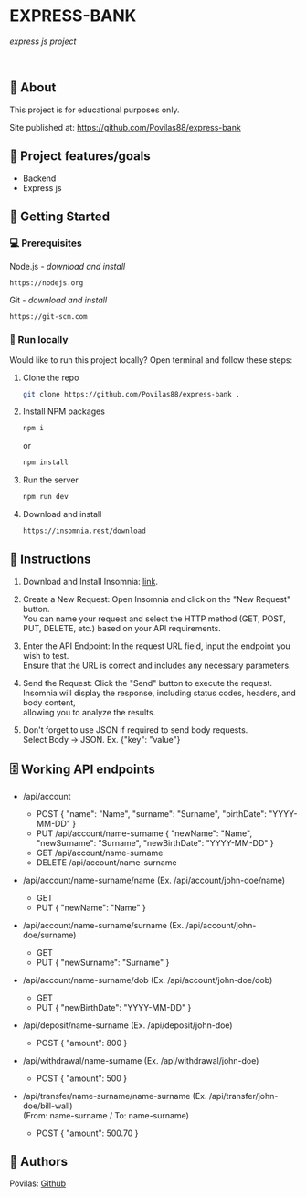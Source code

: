 # EXPRESS-BANK

_express js project_

<br>

## 🌟 About

This project is for educational purposes only.

Site published at: https://github.com/Povilas88/express-bank

## 🎯 Project features/goals

-   Backend
-   Express js

## 🧰 Getting Started

### 💻 Prerequisites

Node.js - _download and install_

```
https://nodejs.org
```

Git - _download and install_

```
https://git-scm.com
```

### 🏃 Run locally

Would like to run this project locally? Open terminal and follow these steps:

1. Clone the repo
    ```sh
    git clone https://github.com/Povilas88/express-bank .
    ```
2. Install NPM packages
    ```sh
    npm i
    ```
    or
    ```sh
    npm install
    ```
3. Run the server
    ```sh
    npm run dev
    ```
4. Download and install
    ```sh
    https://insomnia.rest/download
    ```

## 🧾 Instructions

1. Download and Install Insomnia: [link](https://insomnia.rest/download).

2. Create a New Request: Open Insomnia and click on the "New Request" button. <br>
   You can name your request and select the HTTP method (GET, POST, PUT, DELETE, etc.) based on your API requirements.

3. Enter the API Endpoint: In the request URL field, input the endpoint you wish to test.<br>
   Ensure that the URL is correct and includes any necessary parameters.

4. Send the Request: Click the "Send" button to execute the request. <br>
   Insomnia will display the response, including status codes, headers, and body content, <br> allowing you to analyze the results.

5. Don't forget to use JSON if required to send body requests. <br> Select Body -> JSON. Ex. {"key": "value"}

## 🗄 Working API endpoints

-   /api/account

    -   POST
        {
        "name": "Name",
        "surname": "Surname",
        "birthDate": "YYYY-MM-DD"
        }
    -   PUT /api/account/name-surname
        {
        "newName": "Name",
        "newSurname": "Surname",
        "newBirthDate": "YYYY-MM-DD"
        }
    -   GET /api/account/name-surname
    -   DELETE /api/account/name-surname

-   /api/account/name-surname/name (Ex. /api/account/john-doe/name)

    -   GET
    -   PUT
        {
        "newName": "Name"
        }

-   /api/account/name-surname/surname (Ex. /api/account/john-doe/surname)
    -   GET
    -   PUT
        {
        "newSurname": "Surname"
        }
-   /api/account/name-surname/dob (Ex. /api/account/john-doe/dob)

    -   GET
    -   PUT
        {
        "newBirthDate": "YYYY-MM-DD"
        }

-   /api/deposit/name-surname (Ex. /api/deposit/john-doe)
    -   POST
        {
        "amount": 800
        }
-   /api/withdrawal/name-surname (Ex. /api/withdrawal/john-doe)
    -   POST
        {
        "amount": 500
        }
-   /api/transfer/name-surname/name-surname (Ex. /api/transfer/john-doe/bill-wall) <br>
    (From: name-surname / To: name-surname)
    -   POST
        {
        "amount": 500.70
        }

## 🎅 Authors

Povilas: [Github](https://github.com/Povilas88)
